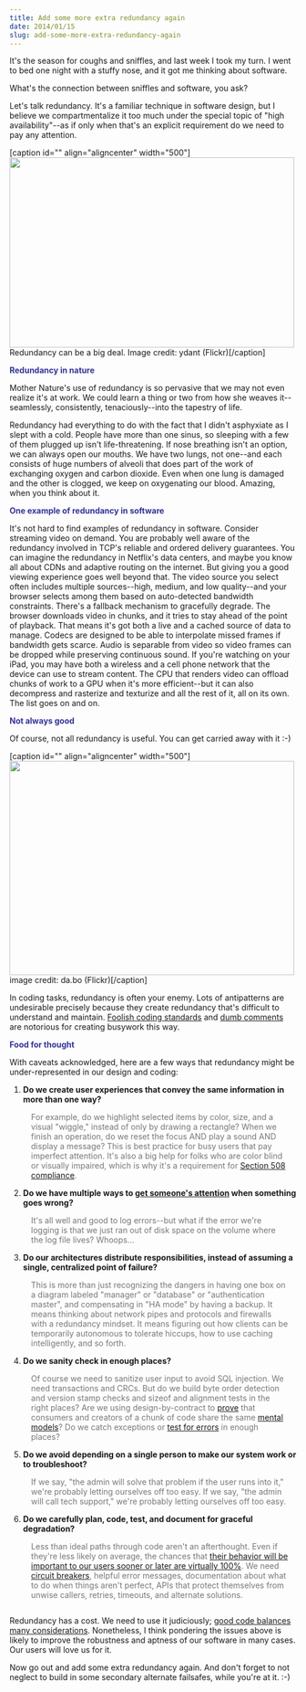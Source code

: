 ```yaml
---
title: Add some more extra redundancy again
date: 2014/01/15
slug: add-some-more-extra-redundancy-again
---
```


It's the season for coughs and sniffles, and last week I took my turn. I went to bed one night with a stuffy nose, and it got me thinking about software.

What's the connection between sniffles and software, you ask?

Let's talk redundancy. It's a familiar technique in software design, but I believe we compartmentalize it too much under the special topic of "high availability"--as if only when that's an explicit requirement do we need to pay any attention.

[caption id="" align="aligncenter" width="500"]<a href="http://www.flickr.com/photos/ydant/4542478114/sizes/l/"><img alt="" src="http://farm5.staticflickr.com/4001/4542478114_1a3356d435.jpg" width="500" height="333" /></a> Redundancy can be a big deal. Image credit: ydant (Flickr)[/caption]

<span style="color:#333399;"><strong>Redundancy in nature</strong></span>

Mother Nature's use of redundancy is so pervasive that we may not even realize it's at work. We could learn a thing or two from how she weaves it--seamlessly, consistently, tenaciously--into the tapestry of life.

Redundancy had everything to do with the fact that I didn't asphyxiate as I slept with a cold. People have more than one sinus, so sleeping with a few of them plugged up isn't life-threatening. If nose breathing isn't an option, we can always open our mouths. We have two lungs, not one--and each consists of huge numbers of alveoli that does part of the work of exchanging oxygen and carbon dioxide. <!--more-->Even when one lung is damaged and the other is clogged, we keep on oxygenating our blood. Amazing, when you think about it.

<strong><span style="color:#333399;">One example of redundancy in software</span></strong>

It's not hard to find examples of redundancy in software. Consider streaming video on demand. You are probably well aware of the redundancy involved in TCP's reliable and ordered delivery guarantees. You can imagine the redundancy in Netflix's data centers, and maybe you know all about CDNs and adaptive routing on the internet. But giving you a good viewing experience goes well beyond that. The video source you select often includes multiple sources--high, medium, and low quality--and your browser selects among them based on auto-detected bandwidth constraints. There's a fallback mechanism to gracefully degrade. The browser downloads video in chunks, and it tries to stay ahead of the point of playback. That means it's got both a live and a cached source of data to manage. Codecs are designed to be able to interpolate missed frames if bandwidth gets scarce. Audio is separable from video so video frames can be dropped while preserving continuous sound. If you're watching on your iPad, you may have both a wireless and a cell phone network that the device can use to stream content. The CPU that renders video can offload chunks of work to a GPU when it's more efficient--but it can also decompress and rasterize and texturize and all the rest of it, all on its own. The list goes on and on.

<span style="color:#333399;"><strong>Not always good</strong></span>

Of course, not all redundancy is useful. You can get carried away with it :-)

[caption id="" align="aligncenter" width="500"]<a href="http://www.flickr.com/photos/d-/2784568095/sizes/l/"><img alt="" src="http://farm4.staticflickr.com/3083/2784568095_f01a2324a2.jpg" width="500" height="375" /></a> image credit: da.bo (Flickr)[/caption]

In coding tasks, redundancy is often your enemy. Lots of antipatterns are undesirable precisely because they create redundancy that's difficult to understand and maintain. <a title="How to turn coding standards into epic fails — or not" href="http://codecraft.co/2012/09/27/coding-standards/">Foolish coding standards</a> and <a title="// Comments on Comments" href="http://codecraft.co/2012/10/31/comments-on-comments/">dumb comments</a> are notorious for creating busywork this way.

<span style="color:#333399;"><strong>Food for thought</strong></span>

With caveats acknowledged, here are a few ways that redundancy might be under-represented in our design and coding:
<ol>
	<li><strong>Do we create user experiences that convey the same information in more than one way?</strong>
<div style="color:#777;padding:1em;">For example, do we highlight selected items by color, size, and a visual "wiggle," instead of only by drawing a rectangle? When we finish an operation, do we reset the focus AND play a sound AND display a message? This is best practice for busy users that pay imperfect attention. It's also a big help for folks who are color blind or visually impaired, which is why it's a requirement for <a title="UX, usability, Section 508" href="http://en.wikipedia.org/wiki/Section_508_Amendment_to_the_Rehabilitation_Act_of_1973" target="_blank">Section 508 compliance</a>.</div></li>
	<li><strong>Do we have multiple ways to <a title="Why Your Software Should Cry" href="http://codecraft.co/2013/05/06/why-your-software-should-cry/">get someone's attention</a> when something goes wrong?</strong>
<div style="color:#777;padding:1em;">It's all well and good to log errors--but what if the error we're logging is that we just ran out of disk space on the volume where the log file lives? Whoops...</div></li>
	<li><strong>Do our architectures distribute responsibilities, instead of assuming a single, centralized point of failure?</strong>
<div style="color:#777;padding:1em;">This is more than just recognizing the dangers in having one box on a diagram labeled "manager" or "database" or "authentication master", and compensating in "HA mode" by having a backup. It means thinking about network pipes and protocols and firewalls with a redundancy mindset. It means figuring out how clients can be temporarily autonomous to tolerate hiccups, how to use caching intelligently, and so forth.</div></li>
	<li><strong>Do we sanity check in enough places?</strong>
<div style="color:#777;padding:1em;">Of course we need to sanitize user input to avoid SQL injection. We need transactions and CRCs. But do we build byte order detection and version stamp checks and sizeof and alignment tests in the right places? Are we using design-by-contract to <a title="On bread recipes, maps, and intentions" href="http://codecraft.co/2013/10/24/on-bread-recipes-maps-and-intentions/">prove</a> that consumers and creators of a chunk of code share the same <a title="Why Mental Models Matter" href="http://codecraft.co/2012/11/05/why-mental-models-matter/">mental models</a>? Do we catch exceptions or <a title="Why Exceptions Aren’t Enough" href="http://codecraft.co/2012/10/09/why-exceptions-arent-enough/">test for errors</a> in enough places?</div></li>
	<li><strong>Do we avoid depending on a single person to make our system work or to troubleshoot?</strong>
<div style="color:#777;padding:1em;">If we say, "the admin will solve that problem if the user runs into it," we're probably letting ourselves off too easy. If we say, "the admin will call tech support," we're probably letting ourselves off too easy.</div></li>
	<li><strong>Do we carefully plan, code, test, and document for graceful degradation?</strong>
<div style="color:#777;padding:1em;">Less than ideal paths through code aren't an afterthought. Even if they're less likely on average, the chances that <a title="A Comedy of Carelessness" href="http://codecraft.co/2013/12/09/a-comedy-of-carelessness/">their behavior will be important to our users sooner or later are virtually 100%</a>. We need <a title="Don’t forget the circuit breakers" href="http://codecraft.co/2013/01/11/dont-forget-the-circuit-breakers/">circuit breakers</a>, helpful error messages, documentation about what to do when things aren't perfect, APIs that protect themselves from unwise callers, retries, timeouts, and alternate solutions.</div></li>
</ol>
Redundancy has a cost. We need to use it judiciously; <a title="Good Code Is Balanced" href="http://codecraft.co/2012/08/27/good-code-is-balanced/">good code balances many considerations</a>. Nonetheless, I think pondering the issues above is likely to improve the robustness and aptness of our software in many cases. Our users will love us for it.

Now go out and add some extra redundancy again. And don't forget to not neglect to build in some secondary alternate failsafes, while you're at it. :-)